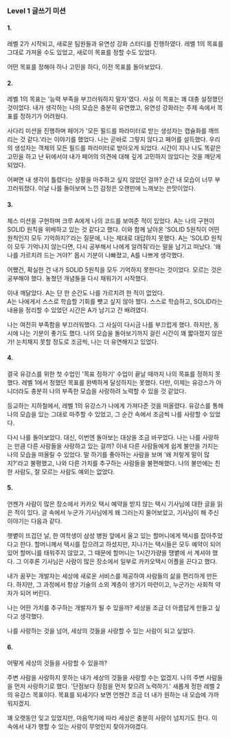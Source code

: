 ### Level 1 글쓰기 미션

#### 1.

레벨 2가 시작되고, 새로운 팀원들과 유연성 강화 스터디를 진행하였다. 
레벨 1의 목표를 그대로 가져올 수도 있었고, 새로이 목표를 정할 수도 있었다.   

어떤 목표를 정해야 하나 고민을 하다, 이전 목표를 돌아보았다.   

#### 2.

레벨 1의 목표는 '능력 부족을 부끄러워하지 말자'였다. 
사실 이 목표는 꽤 대충 설정했던 것이었다. 
내가 생각하는 나의 모습은 충분히 유연했고, 유연성 강화라는 주제 속에서 목표를 정하기가 어려웠다.   

사다리 미션을 진행하며 페어가 '모든 필드를 파라미터로 받는 생성자는 캡슐화를 깨뜨리는 것 같다.'라는 이야기를 했었다.
나는 곧바로 그렇지 않다고 페어를 설득했다. 
우리의 생성자는 객체의 모든 필드를 파라미터로 받아오게 되었다.
시간이 지나 나도 똑같은 고민을 하고 난 뒤에서야 내가 페어의 의견에 대해 깊게 고민하지 않았다는 것을 깨닫게 되었다.   

어쩌면 내 생각이 틀렸다는 상황을 마주하고 싶지 않았던 걸까? 
순간 내 모습이 너무 부끄러워졌다. 
이날 나를 돌아보며 느낀 감정은 오랜만에 느껴보는 쓴맛이었다.   

#### 3.

체스 미션을 구현하며 크루 A에게 나의 코드를 보여준 적이 있었다. 
A는 나의 구현이 SOLID 원칙을 위배하고 있는 것 같다고 했다. 
이와 함께 날아온 'SOLID 5원칙이 어떤 원칙인지 모두 기억하지?'라는 질문에, 나는 제대로 대답하지 못했다. 
A는 'SOLID 원칙이 모두 기억나지 않는다면, 다시 공부해서 나에게 알려줘'라는 말을 남기고 떠났다. 
'왜 나를 가르치려 드는 거야?' 몹시 기분이 나빠졌고, A를 나쁘게 생각했다.   

어쨌건, 확실한 건 내가 SOLID 5원칙을 모두 기억하지 못한다는 것이었다. 
모르는 것은 공부해야 했다. 
놓쳤던 개념들을 다시 채워가기 시작했다.   

이내 깨달았다. 
A는 단 한 순간도 나를 가르치려 한 적이 없었다.  
A는 나에게서 스스로 학습할 기회를 뺏고 싶지 않아 했다. 
스스로 학습하고, SOLID라는 내용을 정리할 수 있었던 시간은 A가 남기고 간 배려였다.   

나는 여전히 부족함을 부끄러워했다. 
그 사실이 다시금 나를 부끄럽게 했다.
하지만, 동시에 나는 기분이 좋기도 했다. 
나의 모습을 돌아보기까지 걸린 시간이 꽤 짧아졌지 않은가! 
눈치채지 못할 정도로 조금씩, 나는 더 유연해지고 있었다.   

#### 4.

결국 유강스를 위한 첫 수업인 '목표 정하기' 수업이 끝날 때까지 나의 목표를 정하지 못했다. 
레벨 1에서 정했던 목표를 완벽하게 달성하지는 못했다. 
다만, 이제는 유강스가 아니더라도 충분히 나의 부족한 모습을 사랑하려 노력할 수 있을 것 같았다.   

등교하는 지하철에서, 레벨 1의 유강스가 나에게 가져다준 것을 떠올렸다. 
유강스를 통해 나의 모습을 있는 그대로 마주할 수 있었고, 그 순간 속에서 조금씩 나를 사랑할 수 있었다.   

다시 나를 돌아보았다. 
대신, 이번엔 돌아보는 대상을 조금 바꾸었다.
나는 나를 사랑하는 만큼 다른 사람들을 사랑하고 있는 걸까? 
이내 다른 사람들에게 쉽게 불만을 가지는 나의 모습을 떠올릴 수 있었다.
말 하기를 좋아하는 사람을 보며 '왜 저렇게 말이 많지?'라고 불평했고, 나와 다른 가치를 추구하는 사람들을 불편해했다. 
나의 불만에는 친한 사람도, 잘 모르는 사람도 예외는 없었다.   

#### 5.

언젠가 사람이 많은 장소에서 카카오 택시 예약을 받지 않는 택시 기사님에 대한 글을 읽은 적이 있다. 
글 속에서 누군가 기사님에게 왜 그러는지 물어보았고, 기사님이 해 주신 이야기는 다음과 같다.    

햇볕이 뜨겁던 날, 한 여학생이 삼성 병원 앞에서 울고 있는 할머니에게 택시를 잡아주었다고 한다. 
할머니께서 택시를 잡으려고 하셨지만, 지나가는 택시들은 모두 예약이 되어 있어 할머니를 태워주지 않았고, 그 때문에 할머니는 1시간가량을 땡볕에 서 계셔야 했다. 
그 이후론 기사님은 사람이 많은 장소에서 일부로 카카오택시 어플을 끈다고 했다.    

내가 꿈꾸는 개발자는 세상에 새로운 서비스를 제공하여 사람들의 삶을 편리하게 만든다. 
하지만, 그 과정에서 항상 기술의 소외 계층이 생기기 마련이고, 누군가는 사회적 약자가 되어 버린다.   

나는 어떤 가치를 추구하는 개발자가 될 수 있을까? 
세상을 조금 더 아름답게 만들고 싶다고 생각했다.   

나를 사랑하는 것을 넘어, 세상의 것들을 사랑할 수 있는 사람이 되고 싶었다.   

#### 6.

어떻게 세상의 것들을 사랑할 수 있을까?    

주변 사람을 사랑하지 못하는 내가 세상의 것들을 사랑할 수는 없겠지. 
나의 주변 사람들을 먼저 사랑하기로 했다. 
'단점보다 장점을 먼저 찾으려 노력하기.' 
새롭게 정한 레벨 2의 유강스 목표이다. 
목표를 되새기다 보면 언젠간 조금 더 내가 원하는 내 모습에 가까워지겠지.

꽤 오랫동안 잊고 있었지만, 마음먹기에 따라 세상은 충분히 사랑이 넘치기도 한다. 
이 속에서 내가 행할 수 있는 사랑이 무엇인지 찾아가야겠다.
